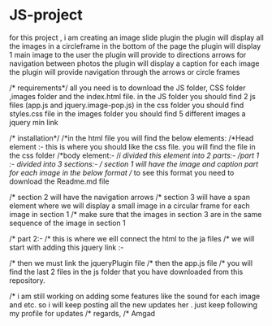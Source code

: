 # JS-project
for this project , i am creating an image slide plugin
the plugin will display all the images in a circleframe in the bottom of the page
the plugin will display  1 main image to the user
the plugin will provide to directions arrows for navigation between photos
the plugin will display a caption for each image
the plugin will provide navigation through the arrows or circle frames



/* requirements*/
all you need is to download the JS folder, CSS folder ,images folder and the index.html file.
in the JS folder you should find 2 js files (app.js   and    jquery.image-pop.js)
in the css folder you should find  styles.css file
in the images folder you should find 5 different images 
a jquery min link

/* installation*/
/*in the html file you will find the below elements:
/*Head element :- this is where you should like the css file. you will find the file in the css folder
/*body element:-
/*i divided this element into 2 parts:-
/*part 1 :- divided into 3 sections:-
/*  section 1 will have the image and caption part for each image in the below format
/*  to see this format you need to download the Readme.md file
<!--           <div class="photo-slides">  -->
<!--             <img src="image link goes here"> -->
<!--             <p class="photo-caption">put the caption here</p> -->
<!--         </div> -->
/*  section 2 will have the navigation arrows
/*  section 3 will have a span  element where we will display a small image in a circular frame for each image in section 1 
/*  make sure that the images in section 3 are in the same sequence of the image in section 1
<!--             <span class="photo-slider-dots"><img src="image link goes here"></span> -->
 /* part 2:-
/*  this is where we eill connect the html to the ja files
/*  we will start with adding this jquery link :-
<!--         <script src="https://code.jquery.com/jquery-3.6.0.min.js""></script> -->
/*  then we must link the jqueryPlugin  file
/*  then the app.js file
 /* you will find the last 2 files in the js folder that you have downloaded from this repository.
  
  
/*  i am still working on adding some features like the sound for each image and etc. so i will keep posting all the new updates her . just keep following my profile for updates
/*  regards,
 /* Amgad
  
  
 
            
            



